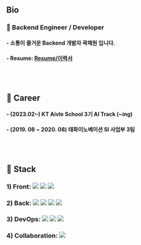 ## Bio
### 👋 Backend Engineer / Developer
#### - 소통이 즐거운 Backend 개발자 곽채원 입니다.
#### - Resume: [Resume/이력서](https://little-bit-cf9.notion.site/56b5bbf4385a4872b54700763239187a)
<br><br/>
## 🏢 Career
#### - (2023.02~) KT Aivle School 3기 AI Track (~ing)
#### - (2019. 08 ~ 2020. 08) 태화이노베이션 SI 사업부 3팀
<br><br/>
## 🏁 Stack
### 1) Front: <img src="https://img.shields.io/badge/html5-E34F26?style=for-the-badge&logo=html5&logoColor=white"> <img src="https://img.shields.io/badge/css-1572B6?style=for-the-badge&logo=css3&logoColor=white"> <img src="https://img.shields.io/badge/javascript-F7DF1E?style=for-the-badge&logo=javascript&logoColor=black">
### 2) Back: <img src="https://img.shields.io/badge/python-3776AB?style=for-the-badge&logo=python&logoColor=white"> <img src="https://img.shields.io/badge/java-007396?style=for-the-badge&logo=java&logoColor=white"> <img src="https://img.shields.io/badge/django-092E20?style=for-the-badge&logo=django&logoColor=white"> <img src="https://img.shields.io/badge/django-092E20?style=for-the-badge&logo=DRF&logoColor=white">
### 3) DevOps: <img src="https://img.shields.io/badge/mysql-4479A1?style=for-the-badge&logo=mysql&logoColor=white"> <img src="https://img.shields.io/badge/oracle-F80000?style=for-the-badge&logo=oracle&logoColor=white"> <img src="https://img.shields.io/badge/amazonaws-232F3E?style=for-the-badge&logo=amazonaws&logoColor=white">
### 4) Collaboration: <img src="https://img.shields.io/badge/git-F05032?style=for-the-badge&logo=git&logoColor=white">


<!--
**kwakchaewon/kwakchaewon** is a ✨ _special_ ✨ repository because its `README.md` (this file) appears on your GitHub profile.

Here are some ideas to get you started:

- 🔭 I’m currently working on ...
- 🌱 I’m currently learning ...
- 👯 I’m looking to collaborate on ...
- 🤔 I’m looking for help with ...
- 💬 Ask me about ...
- 📫 How to reach me: ...
- 😄 Pronouns: ...
- ⚡ Fun fact: ...
-->
